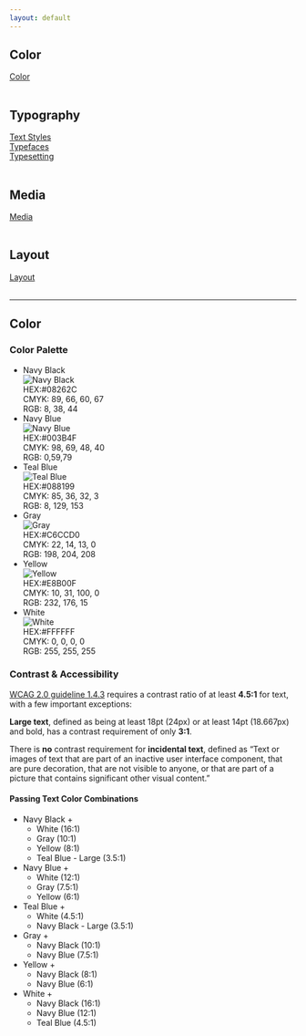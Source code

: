 ```yaml
---
layout: default
---
```

## Color<br>
[Color](/color.md)<br>
<br>

## Typography<br>
[Text Styles](/text-styles.md)<br>
[Typefaces](/typefaces.md)<br>
[Typesetting](/typesetting.md)<br>
<br>

## Media<br>
[Media](/media.md)<br>
<br>

## Layout<br>
[Layout](/layout.md)<br>
<br>

<hr>

## Color

### Color Palette

<ul class="palette">
  <li class="swatch swatch--navy-black">
    <div class="swatch__name">Navy Black</div>
    <img src="/img/Navy Black - PLAIN.jpg" alt="Navy Black" class="swatch-box"><br>
    HEX:#08262C  <br>
    CMYK: 89, 66, 60, 67  <br>
    RGB:  8, 38, 44  <br>
  </li><li class="swatch swatch--navy-blue">
    <div class="swatch__name">Navy Blue</div>
    <img src="/img/Navy Blue - PLAIN.jpg" alt="Navy Blue" class="swatch-box"><br>
    HEX:#003B4F  <br>
    CMYK: 98, 69, 48, 40  <br>
    RGB: 0,59,79  <br>
  </li><li class="swatch swatch--teal-blue">
    <div class="swatch__name">Teal Blue</div>
    <img src="/img/Teal Blue - PLAIN.jpg" alt="Teal Blue" class="swatch-box"><br>
    HEX:#088199  <br>
    CMYK: 85, 36, 32, 3  <br>
    RGB: 8, 129, 153  <br>
  </li><li class="swatch swatch--gray">
    <div class="swatch__name">Gray</div>
    <img src="/img/Gray - PLAIN.jpg" alt="Gray" class="swatch-box"><br>
    HEX:#C6CCD0  <br>
    CMYK: 22, 14, 13, 0  <br>
    RGB: 198, 204, 208  <br>
  </li><li class="swatch swatch--yellow">
    <div class="swatch__name">Yellow</div>
    <img src="/img/Yellow - PLAIN.jpg" alt="Yellow" class="swatch-box"><br>
    HEX:#E8B00F  <br>
    CMYK: 10, 31, 100, 0  <br>
    RGB: 232, 176, 15  <br>
  </li><li class="swatch swatch--navy-white">
    <div class="swatch__name">White</div>
    <img src="/img/Navy White - PLAIN.jpg" alt="White" class="swatch-box"><br>
    HEX:#FFFFFF  <br>
    CMYK: 0, 0, 0, 0  <br>
    RGB: 255, 255, 255  <br>
  </li>
</ul>

### Contrast & Accessibility

[WCAG 2.0 guideline 1.4.3](https://www.w3.org/TR/WCAG20/#visual-audio-contrast) requires
a contrast ratio of at least **4.5:1** for text, with a few important exceptions:

**Large text**, defined as being at least 18pt (24px) or at least 14pt (18.667px) and
bold, has a contrast requirement of only **3:1**.

There is **no** contrast requirement for **incidental text**, defined as “Text or images
of text that are part of an inactive user interface component, that are pure decoration,
that are not visible to anyone, or that are part of a picture that contains significant
other visual content.”

#### Passing Text Color Combinations

<ul class="text-color-combinations">
 <li class="swatch swatch--navy-black">
    <div class="swatch__name">Navy Black +</div>
    <ul class="swatch__options">
      <li class="swatch__option swatch__option--navy-white">White (16:1)</li>
      <li class="swatch__option swatch__option--gray">Gray (10:1)</li>
      <li class="swatch__option swatch__option--yellow">Yellow (8:1)</li>
      <li class="swatch__option swatch__option--teal-blue swatch__option--large">Teal Blue - Large (3.5:1)</li>
    </ul>
  </li>
  <li class="swatch swatch--navy-blue">
    <div class="swatch__name">Navy Blue +</div>
    <ul class="swatch__options">
      <li class="swatch__option swatch__option--navy-white">White (12:1)</li>
      <li class="swatch__option swatch__option--gray">Gray (7.5:1)</li>
      <li class="swatch__option swatch__option--yellow">Yellow (6:1)</li>
    </ul>
  </li>
  <li class="swatch swatch--teal-blue">
    <div class="swatch__name">Teal Blue +</div>
    <ul class="swatch__options">
      <li class="swatch__option swatch__option--navy-white">White (4.5:1)</li>
      <li class="swatch__option swatch__option--navy-black swatch__option--large">Navy Black - Large (3.5:1)</li>
    </ul>
  </li>
  <li class="swatch swatch--gray">
    <div class="swatch__name">Gray +</div>
    <ul class="swatch__options">
      <li class="swatch__option swatch__option--navy-black">Navy Black (10:1)</li>
      <li class="swatch__option swatch__option--navy-blue">Navy Blue (7.5:1)</li>
    </ul>
  </li>
  <li class="swatch swatch--yellow">
    <div class="swatch__name">Yellow +</div>
    <ul class="swatch__options">
      <li class="swatch__option swatch__option--navy-black">Navy Black (8:1)</li>
      <li class="swatch__option swatch__option--navy-blue">Navy Blue (6:1)</li>
    </ul>
  </li>
  <li class="swatch swatch--navy-white">
    <div class="swatch__name">White +</div>
    <ul class="swatch__options">
      <li class="swatch__option swatch__option--navy-black">Navy Black (16:1)</li>
      <li class="swatch__option swatch__option--navy-blue">Navy Blue (12:1)</li>
      <li class="swatch__option swatch__option--teal-blue">Teal Blue (4.5:1)</li>
    </ul>
  </li>
</ul>
